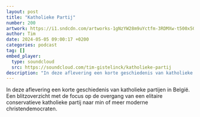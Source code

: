 ```yaml
---
layout: post
title: "Katholieke Partij"
number: 200
artwork: https://i1.sndcdn.com/artworks-1gNzYW28m9uYctfm-3RDMXw-t500x500.jpg
author: Tim
date: 2024-05-05 09:00:17 +0200
categories: podcast
tag: []
embed_player:
  type: soundcloud
  src: https://soundcloud.com/tim-gistelinck/katholieke-partij
description: "In deze aflevering een korte geschiedenis van katholieke partijen in België."
---
```

In deze aflevering een korte geschiedenis van katholieke partijen in België. Een blitzoverzicht met de focus op de overgang van een elitaire conservatieve katholieke partij naar min of meer moderne christendemocraten.